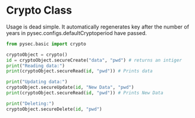 # Crypto Class 

Usage is dead simple. It automatically regenerates key after the number of years in pysec.configs.defaultCryptoperiod have passed. 

```python
from pysec.basic import crypto

cryptoObject = crypto()
id = cryptoObject.secureCreate("data", "pwd") # returns an intiger
print("Reading data:")
print(cryptoObject.secureRead(id, "pwd")) # Prints data

print("Updating data:")
cryptoObject.secureUpdate(id, "New Data", "pwd")
print(cryptoObject.secureRead(id, "pwd")) # Prints New Data

print("Deleting:")
cryptoObject.secureDelete(id, "pwd")
```
